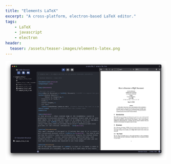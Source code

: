 ```yaml
---
title: "Elements LaTeX"
excerpt: "A cross-platform, electron-based LaTeX editor."
tags:
    - LaTeX
    - javascript
    - electron
header:
  teaser: /assets/teaser-images/elements-latex.png
---
```


![Elements LaTeX](../assets/projects/elements-latex.png)
